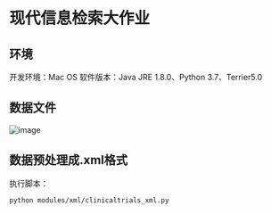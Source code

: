 # 现代信息检索大作业
## 环境
开发环境：Mac OS
软件版本：Java JRE 1.8.0、Python 3.7、Terrier5.0

## 数据文件
![image](https://github.com/KunchiLiu/IR-terrier/tree/master/images/datapath.png)

## 数据预处理成.xml格式

执行脚本：

```zsh
python modules/xml/clinicaltrials_xml.py
```

